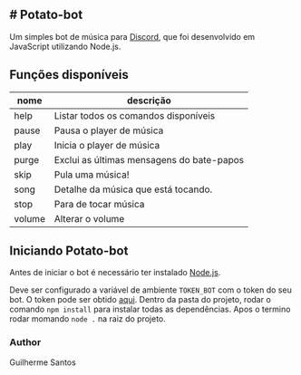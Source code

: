 ## # Potato-bot

Um simples bot de música para [Discord](https://discordapp.com/), que foi desenvolvido em JavaScript utilizando Node.js.

## Funções disponíveis
| nome | descrição |
|--|--|
| help|Listar todos os comandos disponíveis  |
| pause|Pausa o player de música |
| play|Inicia o player de música  |
| purge|Exclui as últimas mensagens do bate-papos  |
| skip|Pula uma música!  |
| song|Detalhe da música que está tocando.  |
| stop|Para de tocar música  |
| volume| Alterar o volume  |

## Iniciando Potato-bot
Antes de iniciar o bot é necessário ter instalado [Node.js](https://nodejs.org/pt-br/).

Deve ser configurado a variável de ambiente `TOKEN_BOT` com o token do seu bot. O token pode ser obtido [aqui](https://discordapp.com/developers/applications).
Dentro da pasta do projeto, rodar o comando `npm install` para instalar todas as dependências.
Apos o termino rodar momando `node .` na raiz do projeto. 

### Author  
Guilherme Santos